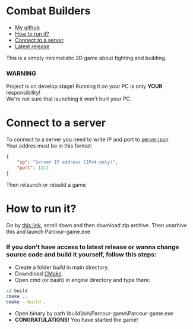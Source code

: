 # Combat Builders
 - [My github](https://github.com/MalyshevMS)
 - [How to run it?](#how-to-run-it)
 - [Connect to a server](#connect-to-a-server)
 - [Latest release](https://github.com/MalyshevMS/Parcour-game/releases/tag/v1.0.0)

This is a simply minimalistic 2D game about fighting and building.

### WARNING
Project is on develop stage! Running it on your PC is only **YOUR** responsibility!\
We're not sure that launching it won't hurt your PC.


# Connect to a server
To connect to a server you need to write IP and port to [server.json](settings/server.json)\
Your addres must be in this format:
```json
{
    "ip": "Server IP address (IPv4 only)",
    "port": 1111
}
```
Then relaunch or rebuild a game

# How to run it?
Go by [this link](https://github.com/MalyshevMS/Parcour-game/releases/tag/v1.0.0), scroll down and then download zip archive. Then unarhive this and launch Parcour-game.exe

### If you don't have access to latest release or wanna change source code and build it yourself, follow this steps:
 - Create a folder *build* in main directory.
 - Downdload <a href="https://cmake.org/">CMake</a>.
 - Open cmd (or bash) in engine directory and type there:
```bash 
cd build 
cmake .. 
cmake --build . 
```
 - Open binary by path \build\bin\Parcour-game\Parcour-game.exe
 - **CONGRATULATIONS!** You have started the game!
